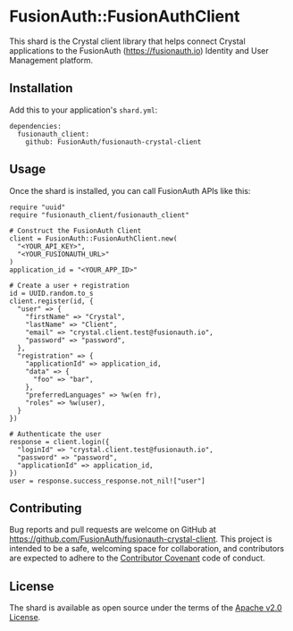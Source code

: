# FusionAuth::FusionAuthClient

This shard is the Crystal client library that helps connect Crystal applications to the FusionAuth (https://fusionauth.io) Identity and User Management platform.

## Installation

Add this to your application's `shard.yml`:

```crystal
dependencies:
  fusionauth_client:
    github: FusionAuth/fusionauth-crystal-client
```

## Usage

Once the shard is installed, you can call FusionAuth APIs like this:

```crystal
require "uuid"
require "fusionauth_client/fusionauth_client"

# Construct the FusionAuth Client
client = FusionAuth::FusionAuthClient.new(
  "<YOUR_API_KEY>",
  "<YOUR_FUSIONAUTH_URL>"
)
application_id = "<YOUR_APP_ID>"

# Create a user + registration
id = UUID.random.to_s
client.register(id, {
  "user" => {
    "firstName" => "Crystal",
    "lastName" => "Client",
    "email" => "crystal.client.test@fusionauth.io",
    "password" => "password",
  },
  "registration" => {
    "applicationId" => application_id,
    "data" => {
      "foo" => "bar",
    },
    "preferredLanguages" => %w(en fr),
    "roles" => %w(user),
  }
})

# Authenticate the user
response = client.login({
  "loginId" => "crystal.client.test@fusionauth.io",
  "password" => "password",
  "applicationId" => application_id,
})
user = response.success_response.not_nil!["user"]
```

## Contributing

Bug reports and pull requests are welcome on GitHub at https://github.com/FusionAuth/fusionauth-crystal-client. This project is intended to be a safe, welcoming space for collaboration, and contributors are expected to adhere to the [Contributor Covenant](http://contributor-covenant.org) code of conduct.


## License

The shard is available as open source under the terms of the [Apache v2.0 License](https://opensource.org/licenses/Apache-2.0).
